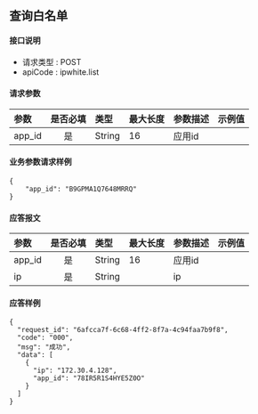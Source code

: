 ## 查询白名单 

#### 接口说明


* 请求类型 : POST
* apiCode : ipwhite.list

#### 请求参数
| 参数   | 是否必填 | 类型   | 最大长度 | 参数描述 | 示例值 |
| :----- | :------: | :----- | :------- | :------- | :----- |
| app_id |    是    | String | 16       | 应用id   |        |

#### 业务参数请求样例
```
{
    "app_id": "B9GPMA1Q7648MRRQ"
}
```

#### 应答报文

| 参数   | 是否必填 | 类型   | 最大长度 | 参数描述 | 示例值 |
| :----- | :------: | :----- | :------- | :------- | :----- |
| app_id |    是    | String | 16       | 应用id   |        |
| ip     |    是    | String |          | ip       |        |
#### 应答样例

```
{
  "request_id": "6afcca7f-6c68-4ff2-8f7a-4c94faa7b9f8",
  "code": "000",
  "msg": "成功",
  "data": [
    {
      "ip": "172.30.4.128",
      "app_id": "78IR5R1S4HYE5Z0O"
    }
  ]
}

```

